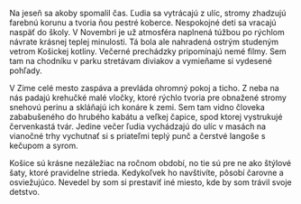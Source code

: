 Na jeseň sa akoby spomalil čas. Ľudia sa vytrácajú z ulíc, stromy zhadzujú farebnú korunu a tvoria ňou pestré koberce.
Nespokojné deti sa vracajú naspäť do školy.	V Novembri je už atmosféra naplnená túžbou po rýchlom návrate krásnej teplej minulosti.
Tá bola ale nahradená ostrým studeným vetrom Košickej kotliny. Večerné prechádzky pripomínajú nemé filmy. Sem tam na chodníku v parku
stretávam diviakov a vymieňame si vydesené pohľady.

V Zime celé mesto zaspáva a prevláda ohromný pokoj a ticho. Z neba na nás padajú krehučké malé vločky, ktoré rýchlo tvoria pre obnažené
stromy snehovú perinu a skláňajú ich konáre k zemi. Sem tam vidno človeka zababušeného do hrubého kabátu a veľkej čapice, spod ktorej
vystrukujé červenkastá tvár. Jedine večer ľudia vychádzajú do ulíc v masách na vianočné trhy vychutnať si s priateľmi teplý punč a 
čerstvé langoše s kečupom a syrom. 

Košice sú krásne nezáležiac na ročnom období, no tie sú pre ne ako štýlové šaty, ktoré pravidelne strieda. Kedykoľvek ho navštivíte, 
pôsobí čarovne a osviežujúco. Nevedel by som si prestaviť iné miesto, kde by som trávil svoje detstvo.